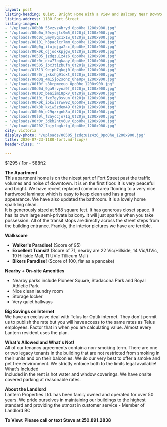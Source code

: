 ```yaml
---
layout: post
listing-heading: Quiet, Bright Home With a View and Balcony Near Downtown
listing-address: 1180 Fort Street
listing-images:
- "/uploads/00b0b_55vzvz4hryd_0po0he_1200x900.jpg"
- "/uploads/00u0u_59cysjtc9m5_0t20j4_1200x900.jpg"
- "/uploads/00c0c_5mymyqc1x1w_0t20jn_1200x900.jpg"
- "/uploads/00101_h3paclcr7mm_0po0he_1200x900.jpg"
- "/uploads/00g0g_itujqjga2sc_0po0he_1200x900.jpg"
- "/uploads/00k0k_djjodkkpjgw_0t20jn_1200x900.jpg"
- "/uploads/00505_jzdqzu1z4z6_0po0he_1200x900.jpg"
- "/uploads/00r0r_dcw77ogkaay_0po0he_1200x900.jpg"
- "/uploads/00505_ibx3tizbufn_0t20jn_1200x900.jpg"
- "/uploads/01313_9ejpb7gkqj0_0po0he_1200x900.jpg"
- "/uploads/00r0r_jxkshg91oxt_0t20jn_1200x900.jpg"
- "/uploads/00q0q_4m15jo2sonz_0he0po_1200x900.jpg"
- "/uploads/00f0f_s8krpmeeuo_0po0he_1200x900.jpg"
- "/uploads/00d0d_9ga9rvyna9f_0t20jn_1200x900.jpg"
- "/uploads/00z0z_beaiimi8pkv_0t20jn_1200x900.jpg"
- "/uploads/00i0i_fxx7ey8svun_0t20jn_1200x900.jpg"
- "/uploads/00k0k_ipkwlsrww92_0po0he_1200x900.jpg"
- "/uploads/00k0k_kxiw5zdem49_0t20jn_1200x900.jpg"
- "/uploads/00h0h_e29qzrgnh8u_0t20jn_1200x900.jpg"
- "/uploads/00l0l_f2ayccjo71q_0t20jn_1200x900.jpg"
- "/uploads/00r0r_3dkh2nty6uv_0po0he_1200x900.jpg"
- "/uploads/00202_7ojyfpgkrtg_0po0he_1200x900.jpg"
city: victoria
display-photo: "/uploads/00505_jzdqzu1z4z6_0po0he_1200x900.jpg"
title: 2020-07-23-1180-fort.md-(copy)
header-class: ''

---
```

$1295 / 1br - 588ft2

**The Apartment**  
 This apartment home is on the nicest part of Fort Street past the traffic volumes and noise of downtown. It is on the first floor. It is very peaceful and bright. We have recent replaced common area flooring to a very nice hardwood laminate which is easy to keep clean and has a great appearance. We have also updated the bathroom. It is a lovely home sparkling clean.  
 It is generously sized at 588 square feet. It has generous closet space. It has its own large semi-private balcony. It will just sparkle when you take possession. All of the transit stops are directly across the street steps from the building entrance. Frankly, the interior pictures we have are terrible.

**Walkscore**  
 - **Walker's Paradise!** (Score of 95)  
 - **Excellent Transit!** (Score of 71, nearby are 22 Vic/Hillside, 14 Vic/UVic, 19 Hillside Mall, 11 UVic Tillicum Mall)  
 - **Bikers Paradise!** (Score of 100, flat as a pancake)

**Nearby + On-site Amenities**  
 - Nearby parks include Pioneer Square, Stadacona Park and Royal Athletic Park  
 - Nice clean laundry room  
 - Storage locker  
 - Very quiet hallways

**Big Savings on Internet**  
 We have an exclusive deal with Telus for Optik internet. They don't permit us to publish the rate but you will have access to the same rates as Telus employees. Factor that in when you are calculating value. Almost every Lantern resident uses the plan.

**What's Allowed and What's Not!**  
 All of our tenancy agreements contain a non-smoking term. There are one or two legacy tenants in the building that are not restricted from smoking in their units and on their balconies. We do our very best to offer a smoke and pet free environment. We strictly enforce both to the limits legal available!  
 What's Included  
 Included in the rent is hot water and window coverings. We have onsite covered parking at reasonable rates.

**About the Landlord**  
 Lantern Properties Ltd. has been family owned and operated for over 50 years. We pride ourselves in maintaining our buildings to the highest standard and providing the utmost in customer service - Member of Landlord BC

**To View: Please call or text Steve at 250.891.2838**